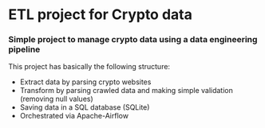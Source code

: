 # ETL project for Crypto data

### Simple project to manage crypto data using a data engineering pipeline

This project has basically the following structure:

- Extract data by parsing crypto websites
- Transform by parsing crawled data and making simple validation (removing null values)
- Saving data in a SQL database (SQLite)
- Orchestrated via Apache-Airflow
